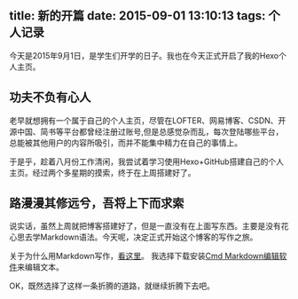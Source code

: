 ﻿title: 新的开篇
date: 2015-09-01 13:10:13
tags: 个人记录
---
今天是2015年9月1日，是学生们开学的日子。我也在今天正式开启了我的Hexo个人主页。

## 功夫不负有心人


老早就想拥有一个属于自己的个人主页，尽管在LOFTER、网易博客、CSDN、开源中国、简书等平台都曾经注册过账号,但是总感觉杂而乱，每次登陆哪些平台，总能被其他用户的内容所吸引，而并不能集中精力在自己的事情上。


于是乎，趁着八月份工作清闲，我尝试着学习使用Hexo+GitHub搭建自己的个人主页。经过两个多星期的摸索，终于在上周搭建好了。


## 路漫漫其修远兮，吾将上下而求索


说实话，虽然上周就把博客搭建好了，但是一直没有在上面写东西。主要是没有花心思去学Markdown语法。今天呢，决定正式开始这个博客的写作之旅。

关于为什么用Markdown写作，[看这里](http://wlog.cn/soft/why-use-markdown.html)。
我选择下载安装[Cmd Markdown编辑软件](https://www.zybuluo.com/cmd/)来编辑文本。

OK，既然选择了这样一条折腾的道路，就继续折腾下去吧。




